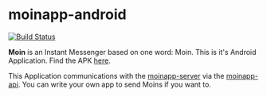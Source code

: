 # moinapp-android

[![Build Status](https://travis-ci.org/MoinApp/moinapp-android.svg?branch=master)](https://travis-ci.org/MoinApp/moinapp-android)

**Moin** is an Instant Messenger based on one word: Moin. This is it's Android Application. Find the APK [here](https://github.com/MoinApp/moinapp-android/releases).

This Application communications with the [moinapp-server](https://github.com/MoinApp/moinapp-server) via the [moinapp-api](https://github.com/MoinApp/moinapp-api). You can write your own app to send Moins if you want to.
